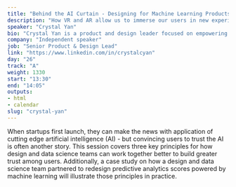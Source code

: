 ```yaml
---
title: "Behind the AI Curtain - Designing for Machine Learning Products"
description: "How VR and AR allow us to immerse our users in new experiences?"
speaker: "Crystal Yan"
bio: "Crystal Yan is a product and design leader focused on empowering high impact organizations to be more customer-centric with human-centered design. Currently, she advises clients in the technology, healthcare, education, and nonprofit sectors as an independent consultant and is a Product Manager and UX Designer with the United States Digital Service, a startup within the federal government using design and technology to deliver better government services to the American people. At the USDS, her work focuses on using human-centered design to deliver better policy for healthcare providers and better services for asylum seekers. Previously, Crystal led the user experience research and design for Real Talk, a storytelling-driven health education app co-designed with low-income teenagers in the rural South, and led the user experience team at FiscalNote, an enterprise software startup transforming how organizations interact with governments worldwide. Crystal has worked in the US, India, China, and Cambodia and spoken at technology and design conferences across the US, Mexico, Chile, China, India, Ireland, Germany, Norway, Portugal, and the UK."
company: "Independent speaker"
job: "Senior Product & Design Lead"
link: "https://www.linkedin.com/in/crystalcyan"
day: "26"
track: "A"
weight: 1330
start: "13:30"
end: "14:05"
outputs:
- html
- calendar
slug: "crystal-yan"
---
```


When startups first launch, they can make the news with application of cutting edge artificial intelligence (AI) - but convincing users to trust the AI is often another story. This session covers three key principles for how design and data science teams can work together better to build greater trust among users. Additionally, a case study on how a design and data science team partnered to redesign predictive analytics scores powered by machine learning will illustrate those principles in practice.